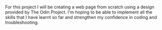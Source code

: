 For this project I will be creating a web page from scratch using a design provided by The Odin Project. I'm hoping to be able to implement all the skills that I have learnt so far and strengthen my confidence in coding and troubleshooting. 